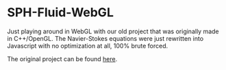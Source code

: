 # SPH-Fluid-WebGL

Just playing around in WebGL with our old project that was originally made in C++/OpenGL. The Navier-Stokes equations were just rewritten into Javascript with no optimization at all, 100% brute forced. 

The original project can be found [here](https://github.com/RiiQQe/Modelleringsprojekt.git).


